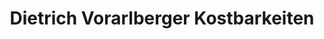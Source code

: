 ---
title: "Dietrich Vorarlberger Kostbarkeiten"
url: /lauterach/dietrich-vorarlberger-kostbarkeiten/
shop: Hofladen
---